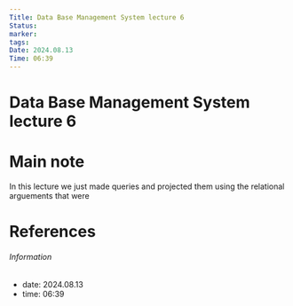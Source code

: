 ```yaml
---
Title: Data Base Management System lecture 6
Status: 
marker: 
tags: 
Date: 2024.08.13
Time: 06:39
---
```

# Data Base Management System lecture 6

# Main note
In this lecture we just made queries and projected them using the relational arguements that were 

# References


###### Information
- date: 2024.08.13
- time: 06:39